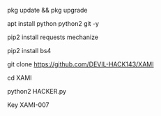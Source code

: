 pkg update && pkg upgrade

apt install python python2 git -y

 pip2 install requests mechanize

 pip2 install bs4

 git clone https://github.com/DEVIL-HACK143/XAMI

 cd XAMI

 python2 HACKER.py



Key
XAMI-007
